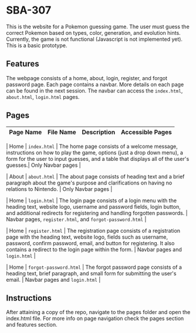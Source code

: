 # SBA-307
This is the website for a Pokemon guessing game. The user must guess the correct Pokemon based on types, color, generation, and evolution hints. Currently, the game is not functional (Javascript is not implemented yet). This is a basic prototype.

## Features
The webpage consists of a home, about, login, register, and forgot password page. Each page contains a navbar. More details on each page can be found in the next session. The navbar can access the `index.html`, `about.html`, `login.html` pages.

## Pages

| Page Name | File Name | Description | Accessible Pages |
| --- | --- | --- | --- |

| Home | `index.html` | The home page consists of a welcome message, instructions on how to play the game, options (just a drop down menu), a form for the user to input guesses, and a table that displays all of the user's guesses.| Only Navbar pages |

| About | `about.html` | The about page consists of heading text and a brief paragraph about the game's purpose and clarifications on having no relations to Nintendo. | Only Navbar pages |

| Home | `login.html` | The login page consists of a login menu with the heading text, website logo, username and password fields, login button, and additional redirects for registering and handling forgotten passwords. | Navbar pages, `register.html`, and `forgot-password.html` |

| Home | `register.html` | The registration page consists of a registration page with the heading text, website logo, fields such as username, password, confirm password, email, and button for registering. It also contains a redirect to the login page within the form. | Navbar pages and `login.html` |

| Home | `forgot-password.html` | The forgot password page consists of a heading text, brief paragraph, and small form for submitting the user's email. | Navbar pages and `login.html` |

## Instructions
After attaining a copy of the repo, navigate to the pages folder and open the index.html file. For more info on page navigation check the pages section and features section.